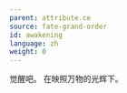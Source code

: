 ```yaml
---
parent: attribute.ce
source: fate-grand-order
id: awakening
language: zh
weight: 0
---
```


觉醒吧。
在映照万物的光辉下。
